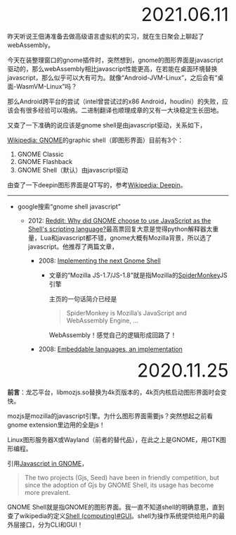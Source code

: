 

<div style="text-align:right; font-size:3em;">2021.06.11</div>

昨天听说王佃涛准备去做高级语言虚拟机的实习，就在生日聚会上聊起了webAssembly。

今天在装整理窗口的gnome插件时，突然想到，gnome的图形界面是javascript驱动的，那么webAssembly相比javascript性能更高，在若能在桌面环境替换javascript，那么似乎可以大有可为。就像“Android-JVM-Linux”，之后会有“桌面-WasmVM-Linux”吗？

那么Android跨平台的尝试（intel曾尝试过的x86 Android，houdini）的失败，应该会有很多经验可以吸纳。二进制翻译也顺理成章的又有一大块稳定生长田地。

又查了一下准确的说应该是gnome shell是由javascript驱动，关系如下，

[Wikipedia: GNOME](https://en.wikipedia.org/wiki/GNOME)的graphic shell（即图形界面）目前有3个：

1. GNOME Classic
2. GNOME Flashback
3. GNOME Shell（默认）由javascript驱动

由查了一下deepin图形界面是QT写的，参考[Wikipedia: Deepin](https://en.wikipedia.org/wiki/Deepin)。

---

* google搜索“gnome shell javascript”

  * 2012: [Reddit: Why did GNOME choose to use JavaScript as the Shell's scripting language?](https://www.reddit.com/r/gnome/comments/r5r48/why_did_gnome_choose_to_use_javascript_as_the/)最高票回复大意是觉得python解释器太重量，Lua和javascript都不错，gnome大概有Mozilla背景，所以选了javascript。他推荐了两篇文章，

    * 2008: [Implementing the next Gnome Shell](http://blog.fishsoup.net/2008/10/22/implementing-the-next-gnome-shell/)

      * 文章的“Mozilla JS-1.7/JS-1.8”就是指Mozilla的[SpiderMonkey](https://spidermonkey.dev/)JS引擎

        主页的一句话简介已经是

        > SpiderMonkey is Mozilla’s JavaScript and WebAssembly Engine, ...

        WebAssembly！感觉自己的逻辑形成回路了！

    * 2008: [Embeddable languages, an implementation](http://blogs.gnome.org/alexl/2008/09/09/embeddable-languages-an-implementation/)

<div style="text-align:right; font-size:3em;">2020.11.25</div>

**前言**：龙芯平台，libmozjs.so替换为4k页版本的，4k页内核启动图形界面时会变快。

mozjs是mozilla的javascript引擎。为什么图形界面需要js？突然想起之前看gnome extension里边用的全是js！

Linux图形服务器X或Wayland（前者的替代品），在此之上是GNOME，用GTK图形编程。

引用[Javascript in GNOME](https://wiki.gnome.org/JavaScript)，

> The two projects (Gjs, Seed) have been in friendly competition, but since the adoption of Gjs by GNOME Shell, its usage has become more prevalent.

GNOME Shell就是指GNOME的图形界面。我一直不知道shell的明确意思，直到查了wikipedia的定义[Shell (computing)#GUI](https://en.wikipedia.org/wiki/Shell_(computing)#GUI)。shell为操作系统提供给用户的最外层接口，分为CLI和GUI！